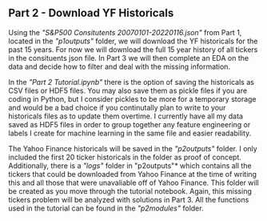 ## Part 2 - Download YF Historicals

Using the *"S&P500 Consitutents 20070101-20220116.json"* from Part 1, located in the *"p1outputs"* folder, we will download the YF historicals for the past 15 years. For now we will download the full 15 year history of all tickers in the consituents json file. In Part 3 we will then complete an EDA on the data and decide how to filter and deal with the missing information.

In the *"Part 2 Tutorial.ipynb"* there is the option of saving the historicals as CSV files or HDF5 files. You may also save them as pickle files if you are coding in Python, but I consider pickles to be more for a temporary storage and would be a bad choice if you continutally plan to write to your historicals files as to update them overtime. I currently have all my data saved as HDF5 files in order to group together any feature engineering or labels I create for machine learning in the same file and easier readability. 

The Yahoo Finance historicals will be saved in the *"p2outputs"* folder. I only included the first 20 ticker historicals in the folder as proof of concept. Additionally, there is a *"logs"* folder in "p2outputs"* which contains all the tickers that could be downloaded from Yahoo Finance at the time of writing this and all those that were unavaliable off of Yahoo Finance. This folder will be created as you move through the tutorial notebook. Again, this missing tickers problem will be analyzed with solutions in Part 3. All the functions used in the tutorial can be found in the *"p2modules"* folder.
